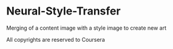 # Neural-Style-Transfer
Merging of a content image with a style image to create new art

All copyrights are reserved to Coursera
